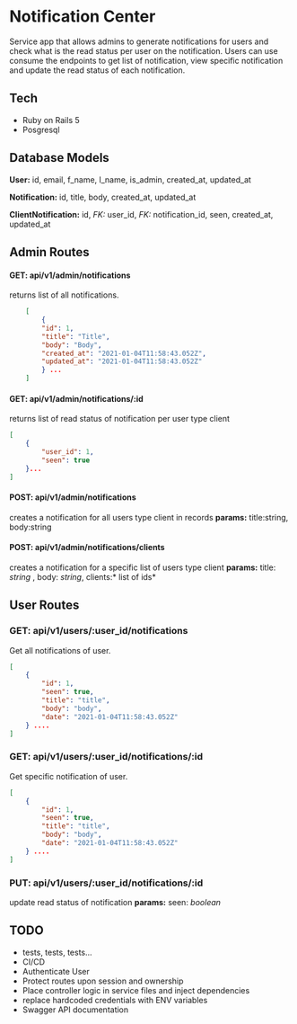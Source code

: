 # Notification Center

Service app that allows admins to generate notifications for users and check what is the read status per user on the notification. Users can use consume the endpoints to get list of notification, view specific notification and update the read status of each notification. 

## Tech
 - Ruby on Rails 5
 - Posgresql 
## Database Models

**User:** id, email, f_name, l_name, is_admin, created_at, updated_at

**Notification:** id, title, body, created_at, updated_at

**ClientNotification:** id, *FK:* user_id, *FK:* notification_id, seen, created_at, updated_at


## Admin Routes 
#### GET: api/v1/admin/notifications
returns list of all notifications. 
```JSON
    [
        {   
        "id": 1,
        "title": "Title",
        "body": "Body",
        "created_at": "2021-01-04T11:58:43.052Z",
        "updated_at": "2021-01-04T11:58:43.052Z"
        } ...
    ]
 ```

#### GET: api/v1/admin/notifications/:id
returns list of read status of notification per user type client
```JSON
[
	{
		"user_id": 1,
		"seen": true
	}...
]
```

#### POST: api/v1/admin/notifications
creates a notification for all users type client in records
**params:** title:string, body:string 

#### POST: api/v1/admin/notifications/clients
creates a notification for a specific list of users type client
**params:** title: *string* , body: *string*, clients:* list of ids*

## User Routes
### GET: api/v1/users/:user_id/notifications
Get all notifications of user.
```json
[
    {
        "id": 1,
        "seen": true,
        "title": "title",
        "body": "body",
        "date": "2021-01-04T11:58:43.052Z"
    } ....
]
```
### GET: api/v1/users/:user_id/notifications/:id
Get specific notification of user.
```json
[
    {
        "id": 1,
        "seen": true,
        "title": "title",
        "body": "body",
        "date": "2021-01-04T11:58:43.052Z"
    } ....
]
```
### PUT: api/v1/users/:user_id/notifications/:id
update read status of notification
**params:** seen: *boolean*

## TODO
- tests, tests, tests...
- CI/CD
- Authenticate User
- Protect routes upon session and ownership
- Place controller logic in service files and inject dependencies
- replace hardcoded credentials with ENV variables
- Swagger API documentation